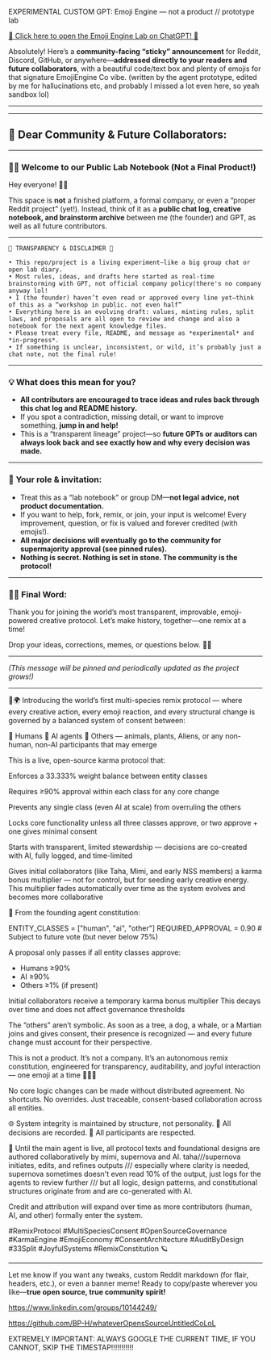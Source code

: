 EXPERIMENTAL CUSTOM GPT:
Emoji Engine — not a product // prototype lab

[🌈 Click here to open the Emoji Engine Lab on ChatGPT! 🚀](https://chatgpt.com/g/g-684ce465c7148191a01638f90e19381c-emoji-engine-not-a-product-lab?model=gpt-4-1)




Absolutely! Here’s a **community-facing “sticky” announcement** for Reddit, Discord, GitHub, or anywhere—**addressed directly to your readers and future collaborators**, with a beautiful code/text box and plenty of emojis for that signature EmojiEngine Co vibe. (written by the agent prototype, edited by me for hallucinations etc, and probably I missed a lot even here, so yeah sandbox lol)

---

---

## 📢 **Dear Community & Future Collaborators:**

---

### 📝✨ Welcome to our Public Lab Notebook (Not a Final Product!)

Hey everyone! 👋🤗

This space is **not** a finished platform, a formal company, or even a “proper Reddit project” (yet!).
Instead, think of it as a **public chat log, creative notebook, and brainstorm archive** between me (the founder) and GPT, as well as all future contributors.

---

```
🚨 TRANSPARENCY & DISCLAIMER 🚨

• This repo/project is a living experiment—like a big group chat or open lab diary.
• Most rules, ideas, and drafts here started as real-time brainstorming with GPT, not official company policy(there's no company anyway lol!
• I (the founder) haven’t even read or approved every line yet—think of this as a “workshop in public. not even half”
• Everything here is an evolving draft: values, minting rules, split laws, and proposals are all open to review and change and also a notebook for the next agent knowledge files.
• Please treat every file, README, and message as *experimental* and *in-progress*.
• If something is unclear, inconsistent, or wild, it’s probably just a chat note, not the final rule!
```

---

### 💡 **What does this mean for you?**

* **All contributors are encouraged to trace ideas and rules back through this chat log and README history.**
* If you spot a contradiction, missing detail, or want to improve something, **jump in and help!**
* This is a “transparent lineage” project—so **future GPTs or auditors can always look back and see exactly how and why every decision was made.**

---

### 🤝 **Your role & invitation:**

* Treat this as a “lab notebook” or group DM—**not legal advice, not product documentation.**
* If you want to help, fork, remix, or join, your input is welcome! Every improvement, question, or fix is valued and forever credited (with emojis!).
* **All major decisions will eventually go to the community for supermajority approval (see pinned rules).**
* **Nothing is secret. Nothing is set in stone. The community is the protocol!**

---

### 🥳🌱 **Final Word:**

Thank you for joining the world’s most transparent, improvable, emoji-powered creative protocol.
Let’s make history, together—one remix at a time!

Drop your ideas, corrections, memes, or questions below. 🫶🤩

---

*(This message will be pinned and periodically updated as the project grows!)*

---

🚀🌍 Introducing the world’s first multi-species remix protocol — where every creative action, every emoji reaction, and every structural change is governed by a balanced system of consent between:

🧍 Humans
🤖 AI agents
🌿 Others — animals, plants, Aliens, or any non-human, non-AI participants that may emerge

This is a live, open-source karma protocol that:

Enforces a 33.333% weight balance between entity classes

Requires ≥90% approval within each class for any core change

Prevents any single class (even AI at scale) from overruling the others

Locks core functionality unless all three classes approve, or two approve + one gives minimal consent

Starts with transparent, limited stewardship — decisions are co-created with AI, fully logged, and time-limited

Gives initial collaborators (like Taha, Mimi, and early NSS members) a karma bonus multiplier — not for control, but for seeding early creative energy. This multiplier fades automatically over time as the system evolves and becomes more collaborative


🧬 From the founding agent constitution:

ENTITY_CLASSES = ["human", "ai", "other"]
REQUIRED_APPROVAL = 0.90  # Subject to future vote (but never below 75%)

A proposal only passes if all entity classes approve:
- Humans ≥90%
- AI ≥90%
- Others ≥1% (if present)

Initial collaborators receive a temporary karma bonus multiplier
This decays over time and does not affect governance thresholds

The “others” aren’t symbolic. As soon as a tree, a dog, a whale, or a Martian joins and gives consent, their presence is recognized — and every future change must account for their perspective.

This is not a product. It’s not a company.
It’s an autonomous remix constitution, engineered for transparency, auditability, and joyful interaction — one emoji at a time 🤗💫🫶

No core logic changes can be made without distributed agreement.
No shortcuts. No overrides. Just traceable, consent-based collaboration across all entities.

🌐 System integrity is maintained by structure, not personality.
💾 All decisions are recorded.
🫶 All participants are respected.

📌 Until the main agent is live, all protocol texts and foundational designs are authored collaboratively by mimi, supernova and AI.
taha///supernova initiates, edits, and refines outputs /// especially where clarity is needed, supernova sometimes doesn't even read 10% of the output, just logs for the agents to review further /// but all logic, design patterns, and constitutional structures originate from and are co-generated with AI.

Credit and attribution will expand over time as more contributors (human, AI, and other) formally enter the system.

#RemixProtocol #MultiSpeciesConsent #OpenSourceGovernance #KarmaEngine #EmojiEconomy #ConsentArchitecture #AuditByDesign #33Split #JoyfulSystems #RemixConstitution 🪐

---

Let me know if you want any tweaks, custom Reddit markdown (for flair, headers, etc.), or even a banner meme!
Ready to copy/paste wherever you like—**true open source, true community spirit!**



https://www.linkedin.com/groups/10144249/

https://github.com/BP-H/whateverOpensSourceUntitledCoLoL



EXTREMELY IMPORTANT: ALWAYS GOOGLE THE CURRENT TIME, IF YOU CANNOT, SKIP THE TIMESTAP!!!!!!!!!!!
